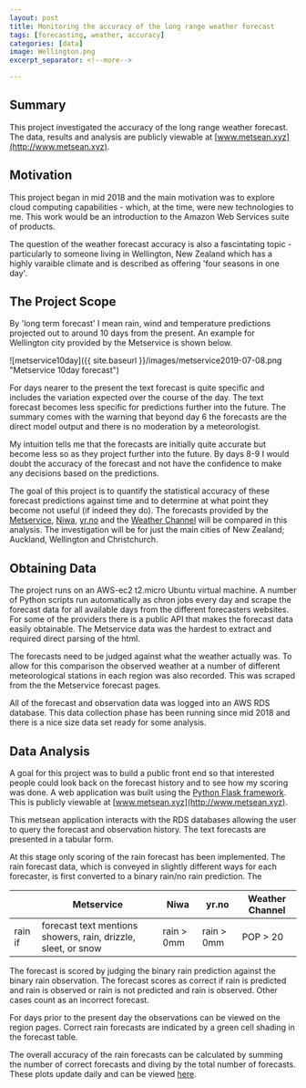 ```yaml
---
layout: post
title: Monitoring the accuracy of the long range weather forecast
tags: [forecasting, weather, accuracy]
categories: [data]
image: Wellington.png
excerpt_separator: <!--more-->

---
```


## Summary

This project investigated the accuracy of the long range weather forecast. The data, results and analysis are publicly viewable at [www.metsean.xyz](http://www.metsean.xyz). <!--more-->

## Motivation

This project began in mid 2018 and the main motivation was to explore cloud computing capabilities - which, at the time, were new technologies to me. This work would be an introduction to the Amazon Web Services suite of products.

The question of the weather forecast accuracy is also a fascintating topic - particularly to someone living in Wellington, New Zealand which has a highly varaible climate and is described as offering 'four seasons in one day'. 

## The Project Scope

By 'long term forecast' I mean rain, wind and temperature predictions projected out to around 10 days from the present. An example for Wellington city provided by the Metservice is shown below.

![metservice10day]({{ site.baseurl }}/images/metservice2019-07-08.png "Metservice 10day forecast")

For days nearer to the present the text forecast is quite specific and includes the variation expected over the course of the day. The text forecast becomes less specific for predictions further into the future. The summary comes with the warning that beyond day 6 the forecasts are the direct model output and there is no moderation by a meteorologist. 

My intuition tells me that the forecasts are initially quite accurate but become less so as they project further into the future. By days 8-9 I would doubt the accuracy of the forecast and not have the confidence to make any decisions based on the predictions.

The goal of this project is to quantify the statistical accuracy of these forecast predictions against time and to determine at what point they become not useful (if indeed they do). The forecasts provided by the [Metservice](www.metservice.co.nz), [Niwa](https://weather.niwa.co.nz/), [yr.no](www.yr.no) and the [Weather Channel](https://weather.com/) will be compared in this analysis. The investigation will be for just the main cities of New Zealand; Auckland, Wellington and Christchurch.

## Obtaining Data

The project runs on an AWS-ec2 t2.micro Ubuntu virtual machine. A number of Python scripts run automatically as chron jobs every day and scrape the forecast data for all available days from the different forecasters websites. For some of the providers there is a public API that makes the forecast data easily obtainable. The Metservice data was the hardest to extract and required direct parsing of the html.

The forecasts need to be judged against what the weather actually was. To allow for this comparison the observed weather at a number of different meteorological stations in each region was also recorded. This was scraped from the the Metservice forecast pages.

All of the forecast and observation data was logged into an AWS RDS database. This data collection phase has been running since mid 2018 and there is a nice size data set ready for some analysis.

## Data Analysis

A goal for this project was to build a public front end so that interested people could look back on the forecast history and to see how my scoring was done. A web application was built using the [Python Flask framework](http://flask.pocoo.org/). This is publicly viewable at [www.metsean.xyz](http://www.metsean.xyz).

This metsean application interacts with the RDS databases allowing the user to query the forecast and observation history. The text forecasts are presented in a tabular form.

At this stage only scoring of the rain forecast has been implemented. The rain forecast data, which is conveyed in slightly different ways for each forecaster, is first converted to a binary rain/no rain prediction. The 

|  | Metservice | Niwa | yr.no | Weather Channel |
|-------|--------|--------|--------|--------|
|rain if | forecast text mentions showers, rain, drizzle, sleet, or snow | rain > 0mm | rain > 0mm | POP > 20 |
<!-- For the Metservice the prediction comes from the forecast text - if showers, rain, drizzle, sleet, or snow are mentioned then the forecast is considered to predict rain. For Niwa and yr.no the forecasted precipitation is given in mm - forcasts predicting totals > 0mm are considered predictions of rain. The weather.com forecasts give a probability of precipitation - values > 10 are considered predictions of rain. Rain is considered to have occurred if any of the observation stations recorded a total > 0mm.  -->

The forecast is scored by judging the binary rain prediction against the binary rain observation. The forecast scores as correct if rain is predicted and rain is observed or rain is not predicted and rain is observed. Other cases count as an incorrect forecast.

For days prior to the present day the observations can be viewed on the region pages. Correct rain forecasts are indicated by a green cell shading in the forecast table.

The overall accuracy of the rain forecasts can be calculated by summing the number of correct forecasts and diving by the total number of forecasts. These plots update daily and can be viewed [here](http://www.metsean.xyz/analysis-wellington).

